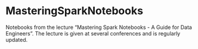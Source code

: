 # MasteringSparkNotebooks
Notebooks from the lecture “Mastering Spark Notebooks -  A Guide for Data Engineers”. The lecture is given at several conferences and is regularly updated.

